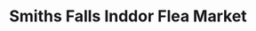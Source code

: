 ---
title: "Smiths Falls Inddor Flea Market"
url: /smiths-falls/smiths-falls-inddor-flea-market/
shop: Kramladen
---